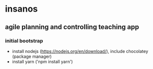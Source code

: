 # insanos

## agile planning and controlling teaching app

### initial bootstrap

- install nodejs (https://nodejs.org/en/download/), include chocolatey (package manager)
- install yarn ('npm install yarn')